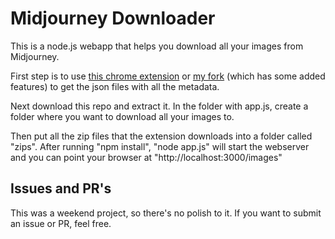 # Midjourney Downloader
This is a node.js webapp that helps you download all your images from Midjourney. 

First step is to use [this chrome extension](https://github.com/andrewmcdan/midjourney-archive-chrome-extension) or [my fork](https://github.com/andrewmcdan/midjourney-archive-chrome-extension) (which has some added features) to get the json files with all the metadata.

Next download this repo and extract it. In the folder with app.js, create a folder where you want to download all your images to.

Then put all the zip files that the extension downloads into a folder called "zips". After running "npm install", "node app.js" will start the webserver and you can point your browser at "http://localhost:3000/images"

## Issues and PR's

This was a weekend project, so there's no polish to it. If you want to submit an issue or PR, feel free. 

